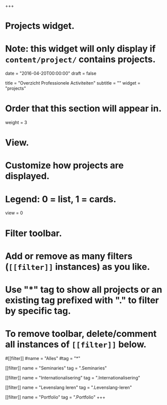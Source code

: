 +++
# Projects widget.
# Note: this widget will only display if `content/project/` contains projects.

date = "2016-04-20T00:00:00"
draft = false

title = "Overzicht Professionele Activiteiten"
subtitle = ""
widget = "projects"

# Order that this section will appear in.
weight = 3

# View.
# Customize how projects are displayed.
# Legend: 0 = list, 1 = cards.
view = 0

# Filter toolbar.
# Add or remove as many filters (`[[filter]]` instances) as you like.
# Use "*" tag to show all projects or an existing tag prefixed with "." to filter by specific tag.
# To remove toolbar, delete/comment all instances of `[[filter]]` below.
#[[filter]]
  #name = "Alles"
  #tag = "*"

[[filter]]
  name = "Seminaries"
  tag = ".Seminaries"

[[filter]]
  name = "Internationalisering"
  tag = ".Internationalisering"

[[filter]]
  name = "Levenslang leren"
  tag = ".Levenslang-leren"

[[filter]]
  name = "Portfolio"
  tag = ".Portfolio"
+++
